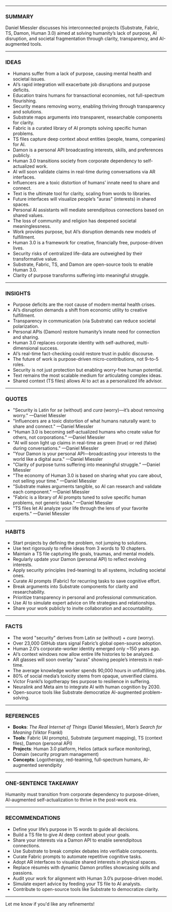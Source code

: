 
---

### SUMMARY  
Daniel Miessler discusses his interconnected projects (Substrate, Fabric, TS, Damon, Human 3.0) aimed at solving humanity’s lack of purpose, AI disruption, and societal fragmentation through clarity, transparency, and AI-augmented tools.

---

### IDEAS  
- Humans suffer from a lack of purpose, causing mental health and societal issues.  
- AI’s rapid integration will exacerbate job disruptions and purpose deficits.  
- Education trains humans for transactional economies, not full-spectrum flourishing.  
- Security means removing worry, enabling thriving through transparency and solutions.  
- Substrate maps arguments into transparent, researchable components for clarity.  
- Fabric is a curated library of AI prompts solving specific human problems.  
- TS files capture deep context about entities (people, teams, companies) for AI.  
- Damon is a personal API broadcasting interests, skills, and preferences publicly.  
- Human 3.0 transitions society from corporate dependency to self-actualized work.  
- AI will soon validate claims in real-time during conversations via AR interfaces.  
- Influencers are a toxic distortion of humans’ innate need to share and connect.  
- Text is the ultimate tool for clarity, scaling from words to libraries.  
- Future interfaces will visualize people’s "auras" (interests) in shared spaces.  
- Personal AI assistants will mediate serendipitous connections based on shared values.  
- The loss of community and religion has deepened societal meaninglessness.  
- Work provides purpose, but AI’s disruption demands new models of fulfillment.  
- Human 3.0 is a framework for creative, financially free, purpose-driven lives.  
- Security risks of centralized life-data are outweighed by their transformative value.  
- Substrate, Fabric, TS, and Damon are open-source tools to enable Human 3.0.  
- Clarity of purpose transforms suffering into meaningful struggle.  

---

### INSIGHTS  
- Purpose deficits are the root cause of modern mental health crises.  
- AI’s disruption demands a shift from economic utility to creative fulfillment.  
- Transparency in communication (via Substrate) can reduce societal polarization.  
- Personal APIs (Damon) restore humanity’s innate need for connection and sharing.  
- Human 3.0 replaces corporate identity with self-authored, multi-dimensional success.  
- AI’s real-time fact-checking could restore trust in public discourse.  
- The future of work is purpose-driven micro-contributions, not 9-to-5 roles.  
- Security is not just protection but enabling worry-free human potential.  
- Text remains the most scalable medium for articulating complex ideas.  
- Shared context (TS files) allows AI to act as a personalized life advisor.  

---

### QUOTES  
- "Security is Latin for *se* (without) and *cura* (worry)—it’s about removing worry." —Daniel Miessler  
- "Influencers are a toxic distortion of what humans naturally want: to share and connect." —Daniel Miessler  
- "Human 3.0 is becoming self-actualized humans who create value for others, not corporations." —Daniel Miessler  
- "AI will soon light up claims in real-time as green (true) or red (false) during conversations." —Daniel Miessler  
- "Your Damon is your personal API—broadcasting your interests to the world like a digital aura." —Daniel Miessler  
- "Clarity of purpose turns suffering into meaningful struggle." —Daniel Miessler  
- "The economy of Human 3.0 is based on sharing what you care about, not selling your time." —Daniel Miessler  
- "Substrate makes arguments tangible, so AI can research and validate each component." —Daniel Miessler  
- "Fabric is a library of AI prompts tuned to solve specific human problems, not generic tasks." —Daniel Miessler  
- "TS files let AI analyze your life through the lens of your favorite experts." —Daniel Miessler  

---

### HABITS  
- Start projects by defining the problem, not jumping to solutions.  
- Use text rigorously to refine ideas from 3 words to 10 chapters.  
- Maintain a TS file capturing life goals, traumas, and mental models.  
- Regularly update your Damon (personal API) to reflect evolving interests.  
- Apply security principles (red-teaming) to all systems, including societal ones.  
- Curate AI prompts (Fabric) for recurring tasks to save cognitive effort.  
- Break arguments into Substrate components for clarity and researchability.  
- Prioritize transparency in personal and professional communication.  
- Use AI to simulate expert advice on life strategies and relationships.  
- Share your work publicly to invite collaboration and accountability.  

---

### FACTS  
- The word "security" derives from Latin *se* (without) + *cura* (worry).  
- Over 23,000 GitHub stars signal Fabric’s global open-source adoption.  
- Human 2.0’s corporate-worker identity emerged only ~150 years ago.  
- AI’s context windows now allow entire life histories to be analyzed.  
- AR glasses will soon overlay "auras" showing people’s interests in real-time.  
- The average knowledge worker spends 90,000 hours in unfulfilling jobs.  
- 80% of social media’s toxicity stems from opaque, unverified claims.  
- Victor Frankl’s logotherapy ties purpose to resilience in suffering.  
- Neuralink and Meta aim to integrate AI with human cognition by 2030.  
- Open-source tools like Substrate democratize AI-augmented problem-solving.  

---

### REFERENCES  
- **Books**: *The Real Internet of Things* (Daniel Miessler), *Man’s Search for Meaning* (Viktor Frankl)  
- **Tools**: Fabric (AI prompts), Substrate (argument mapping), TS (context files), Damon (personal API)  
- **Projects**: Human 3.0 platform, Helios (attack surface monitoring), Domain (security program management)  
- **Concepts**: Logotherapy, red-teaming, full-spectrum humans, AI-augmented serendipity  

---

### ONE-SENTENCE TAKEAWAY  
Humanity must transition from corporate dependency to purpose-driven, AI-augmented self-actualization to thrive in the post-work era.  

---

### RECOMMENDATIONS  
- Define your life’s purpose in 15 words to guide all decisions.  
- Build a TS file to give AI deep context about your goals.  
- Share your interests via a Damon API to enable serendipitous connections.  
- Use Substrate to break complex debates into verifiable components.  
- Curate Fabric prompts to automate repetitive cognitive tasks.  
- Adopt AR interfaces to visualize shared interests in physical spaces.  
- Replace résumés with dynamic Damon profiles showcasing skills and passions.  
- Audit your work for alignment with Human 3.0’s purpose-driven model.  
- Simulate expert advice by feeding your TS file to AI analysts.  
- Contribute to open-source tools like Substrate to democratize clarity.  

--- 

Let me know if you'd like any refinements!
